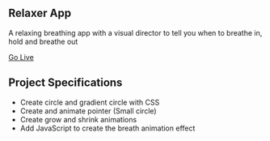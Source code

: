 ## Relaxer App

A relaxing breathing app with a visual director to tell you when to breathe in, hold and breathe out

[Go Live](https://a-relaxer-app.netlify.app/)

## Project Specifications

- Create circle and gradient circle with CSS
- Create and animate pointer (Small circle)
- Create grow and shrink animations
- Add JavaScript to create the breath animation effect
